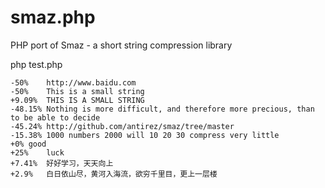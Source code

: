 smaz.php
========

PHP port of Smaz - a short string compression library

php test.php

    -50%	http://www.baidu.com
    -50%	This is a small string
    +9.09%	THIS IS A SMALL STRING
    -48.15%	Nothing is more difficult, and therefore more precious, than to be able to decide
    -45.24%	http://github.com/antirez/smaz/tree/master
    -15.38%	1000 numbers 2000 will 10 20 30 compress very little
    +0%	good
    +25%	luck
    +7.41%	好好学习，天天向上
    +2.9%	白日依山尽，黄河入海流，欲穷千里目，更上一层楼
